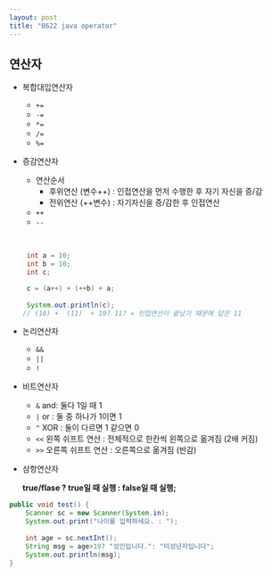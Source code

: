 ```yaml
---
layout: post
title: "0622 java operator"
---
```




## 연산자

- 복합대입연산자

  - `+=`
  - `-=`
  - `*=`
  - `/=`
  - `%=`

- 증감연산자

  - 연산순서
    - 후위연산 (변수++) : 인접연산을 먼저 수행한 후 자기 자신을 증/감
    - 전위연산 (++변수) : 자기자신을 증/감한 후 인접연산
  - `++`
  - `--`

  ​

  ```java
   int a = 10;
   int b = 10;
   int c;

   c = (a++) + (++b) + a;
   
   System.out.println(c);
  // (10) +  (11)  + 10? 11? < 인접연산이 끝났기 때문에 답은 11
  ```



- 논리연산자
  - `&&`
  - `||`
  - `!`



- 비트연산자
  - `&` and: 둘다 1일 때 1
  - `|` or : 둘 중 하나가 1이면 1
  - `^` XOR : 둘이 다르면 1 같으면 0
  - `<<` 왼쪽 쉬프트 연산 : 전체적으로 한칸씩 왼쪽으로 옮겨짐 (2배 커짐)
  - `>>` 오른쪽 쉬프트 연산 : 오른쪽으로 옮겨짐 (반감)



- 삼항연산자

  **true/flase ? true일 때 실행 : false일 때 실행;**

```java
public void test() {
	Scanner sc = new Scanner(System.in);
	System.out.print("나이를 입력하세요. : ");
	
  	int age = sc.nextInt();
	String msg = age>19? "성인입니다.": "미성년자입니다";
  	System.out.println(msg);
}
```





